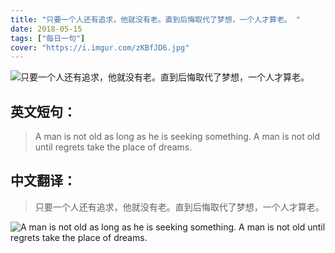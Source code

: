 ```yaml
---
title: "只要一个人还有追求，他就没有老。直到后悔取代了梦想，一个人才算老。 "
date: 2018-05-15
tags: ["每日一句"]
cover: "https://i.imgur.com/zKBfJD6.jpg"
---
```


![只要一个人还有追求，他就没有老。直到后悔取代了梦想，一个人才算老。 ](https://i.imgur.com/M3zBQTW.jpg)

## 英文短句：
> A man is not old as long as he is seeking something. A man is not old until regrets take the place of dreams. 

<!--more-->

## 中文翻译：
> 只要一个人还有追求，他就没有老。直到后悔取代了梦想，一个人才算老。 

![A man is not old as long as he is seeking something. A man is not old until regrets take the place of dreams. ](https://i.imgur.com/lZNVq03.jpg)

